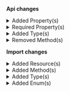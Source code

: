 **Api changes**

<details>
<summary>Added Property(s)</summary>

- added property `attributedTo` to type `CreatedBy`
- added property `attributedTo` to type `LastModifiedBy`
</details>


<details>
<summary>Required Property(s)</summary>

- :warning: changed property `stores` of type `BusinessUnit` to be required
- :warning: changed property `stores` of type `Company` to be required
- :warning: changed property `stores` of type `Division` to be required
- :warning: changed property `stores` of type `BusinessUnitSetStoresAction` to be required
- :warning: changed property `stores` of type `CartDiscountSetStoresAction` to be required
- :warning: changed property `stores` of type `Customer` to be required
- :warning: changed property `stores` of type `CustomerSetStoresAction` to be required
</details>


<details>
<summary>Added Type(s)</summary>

- added type `Attribution`
- added type `AttributionSource`
</details>


<details>
<summary>Removed Method(s)</summary>

- :warning: removed method `$apiRoot->withProjectKey()->products()->search()->head()`
</details>

**Import changes**

<details>
<summary>Added Resource(s)</summary>

- added resource `/{projectKey}/discount-codes`
- added resource `/{projectKey}/discount-codes/import-containers`
- added resource `/{projectKey}/discount-codes/import-containers/{importContainerKey}`
</details>


<details>
<summary>Added Method(s)</summary>

- added method `$apiRoot->withProjectKeyValue()->discountCodes()->importContainers()->withImportContainerKeyValue()->post()`
</details>


<details>
<summary>Added Type(s)</summary>

- added type `DiscountCodeImportRequest`
- added type `DiscountCodeImport`
</details>


<details>
<summary>Added Enum(s)</summary>

- added enum `discount-code` to type `ImportResourceType`
</details>

